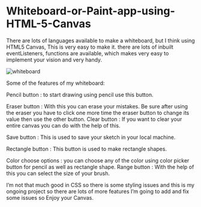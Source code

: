 # Whiteboard-or-Paint-app-using-HTML-5-Canvas

There are lots of languages available to make a whiteboard, but I think using HTML5 Canvas, 
This is very easy to make it. there are lots of inbuilt eventListeners, functions are available, 
which makes very easy to implement your vision and very handy. 

![whiteboard](https://user-images.githubusercontent.com/52596897/102487368-75c14200-4090-11eb-92fe-325e30d5bca1.png)

Some of the features of my whiteboard:

Pencil button : to start drawing using pencil use this button.

Eraser button : With this you can erase your mistakes. Be sure after using the eraser you have to click one more time the eraser button to change its value then use the other button.
Clear button : If you want to clear your entire canvas you can do with the help of this.

Save button : This is used  to save your sketch in your local machine.

Rectangle button : This button is used to make rectangle shapes.

Color choose options : you can choose any of the color using color picker button for pencil as well as rectangle shape.
Range button : With the help of this you can select the size of your brush.


I’m not that much good in CSS so there is some styling issues and this is my ongoing project so there are lots of more features I’m going to add and fix some issues so 
Enjoy your Canvas.

